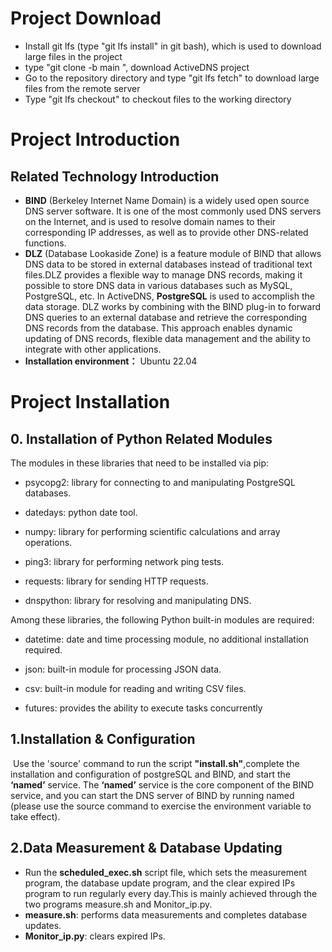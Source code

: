 # Project Download
- Install git lfs (type "git lfs install" in git bash), which is used to download large files in the project
- type "git clone -b main  <remote repository url> ", download ActiveDNS project
- Go to the repository directory and type "git lfs fetch" to download large files from the remote server
- Type "git lfs checkout"  to checkout files to the working directory
# Project Introduction
## Related Technology Introduction

- **BIND** (Berkeley Internet Name Domain) is a widely used open source DNS server software. It is one of the most commonly used DNS servers on the Internet, and is used to resolve domain names to their corresponding IP addresses, as well as to provide other DNS-related functions.
- **DLZ** (Database Lookaside Zone) is a feature module of BIND that allows DNS data to be stored in external databases instead of traditional text files.DLZ provides a flexible way to manage DNS records, making it possible to store DNS data in various databases such as MySQL, PostgreSQL, etc. In ActiveDNS, **PostgreSQL** is used to accomplish the data storage. DLZ works by combining with the BIND plug-in to forward DNS queries to an external database and retrieve the corresponding DNS records from the database. This approach enables dynamic updating of DNS records, flexible data management and the ability to integrate with other applications.
- **Installation environment：** Ubuntu 22.04
# Project Installation
## 0. Installation of Python Related Modules
The modules in these libraries that need to be installed via pip:

- psycopg2: library for connecting to and manipulating PostgreSQL databases.

- datedays: python date tool.

- numpy: library for performing scientific calculations and array operations.

- ping3: library for performing network ping tests.

- requests: library for sending HTTP requests.

- dnspython: library for resolving and manipulating DNS.

Among these libraries, the following Python built-in modules are required:

- datetime: date and time processing module, no additional installation required.

- json: built-in module for processing JSON data.

- csv: built-in module for reading and writing CSV files.

- futures: provides the ability to execute tasks concurrently

## 1.Installation & Configuration

​	Use the 'source' command to run the script **"install.sh"**,complete the installation and configuration of postgreSQL and BIND, and start the **‘named’** service. The **‘named’** service is the core component of the BIND service, and you can start the DNS server of BIND by running named (please use the source command to exercise the environment variable to take effect).

## 2.Data Measurement & Database Updating

- Run the **scheduled_exec.sh** script file, which sets the measurement program, the database update program, and the clear expired IPs program to run regularly every day.This is mainly achieved through the two programs measure.sh and Monitor_ip.py.
- **measure.sh**: performs data measurements and completes database updates.
- **Monitor_ip.py**: clears expired IPs.